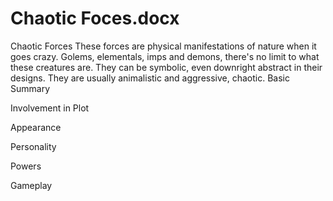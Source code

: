 
# Chaotic Foces.docx
Chaotic Forces
These forces are physical manifestations of nature when it goes crazy. Golems, elementals, imps and demons, there's no limit to what these creatures are. They can be symbolic, even downright abstract in their designs. They are usually animalistic and aggressive, chaotic.
Basic Summary


Involvement in Plot


Appearance


Personality


Powers


Gameplay
